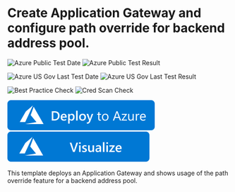 # Create Application Gateway and configure path override for backend address pool.

![Azure Public Test Date](https://azurequickstartsservice.blob.core.windows.net/badges/201-application-gateway-path-override/PublicLastTestDate.svg)
![Azure Public Test Result](https://azurequickstartsservice.blob.core.windows.net/badges/201-application-gateway-path-override/PublicDeployment.svg)

![Azure US Gov Last Test Date](https://azurequickstartsservice.blob.core.windows.net/badges/201-application-gateway-path-override/FairfaxLastTestDate.svg)
![Azure US Gov Last Test Result](https://azurequickstartsservice.blob.core.windows.net/badges/201-application-gateway-path-override/FairfaxDeployment.svg)

![Best Practice Check](https://azurequickstartsservice.blob.core.windows.net/badges/201-application-gateway-path-override/BestPracticeResult.svg)
![Cred Scan Check](https://azurequickstartsservice.blob.core.windows.net/badges/201-application-gateway-path-override/CredScanResult.svg)

[![Deploy To Azure](https://raw.githubusercontent.com/Azure/azure-quickstart-templates/master/1-CONTRIBUTION-GUIDE/images/deploytoazure.svg?sanitize=true)](https://portal.azure.com/#create/Microsoft.Template/uri/https%3A%2F%2Fraw.githubusercontent.com%2FAzure%2Fazure-quickstart-templates%2Fmaster%2F201-application-gateway-path-override%2Fazuredeploy.json)
[![Visualize](https://raw.githubusercontent.com/Azure/azure-quickstart-templates/master/1-CONTRIBUTION-GUIDE/images/visualizebutton.svg?sanitize=true)](http://armviz.io/#/?load=https%3A%2F%2Fraw.githubusercontent.com%2FAzure%2Fazure-quickstart-templates%2Fmaster%2F201-application-gateway-path-override%2Fazuredeploy.json)

This template deploys an Application Gateway and shows usage of the path
override feature for a backend address pool.
